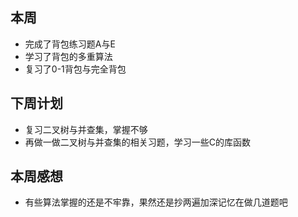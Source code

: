 ## 本周

- 完成了背包练习题A与E
- 学习了背包的多重算法
- 复习了0-1背包与完全背包

## 下周计划

- 复习二叉树与并查集，掌握不够
- 再做一做二叉树与并查集的相关习题，学习一些C的库函数

## 本周感想

- 有些算法掌握的还是不牢靠，果然还是抄两遍加深记忆在做几道题吧